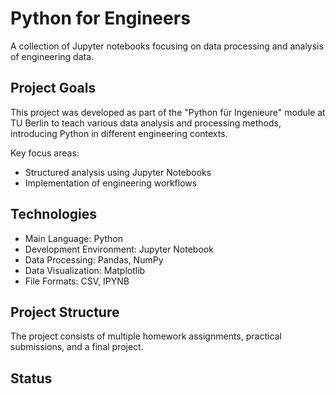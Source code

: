 # Python for Engineers

A collection of Jupyter notebooks focusing on data processing and analysis of engineering data.

## Project Goals

This project was developed as part of the "Python für Ingenieure" module at TU Berlin to teach various data analysis and processing methods, introducing Python in different engineering contexts.

Key focus areas:
- Structured analysis using Jupyter Notebooks
- Implementation of engineering workflows

## Technologies

- Main Language: Python
- Development Environment: Jupyter Notebook
- Data Processing: Pandas, NumPy
- Data Visualization: Matplotlib
- File Formats: CSV, IPYNB

## Project Structure

The project consists of multiple homework assignments, practical submissions, and a final project.

## Status
